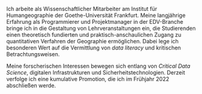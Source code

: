 Ich arbeite als Wissenschaftlicher Mitarbeiter am Institut für Humangeographie der Goethe-Universität Frankfurt. Meine langjährige Erfahrung als Programmierer und Projektmanager in der EDV-Branche bringe ich in die Gestaltung von Lehrveranstaltungen ein, die Studierenden einen theoretisch fundierten und praktisch-anschaulichen Zugang zu quantitativen Verfahren der Geographie ermöglichen. Dabei lege ich besonderen Wert auf die Vermittlung von *data literacy* und kritischen Betrachtungsweisen.

Meine forscherischen Interessen bewegen sich entlang von *Critical Data Science*, digitalen Infrastrukturen und Sicherheitstechnologien. Derzeit verfolge ich eine kumulative Promotion, die ich im Frühjahr 2022 abschließen werde.
